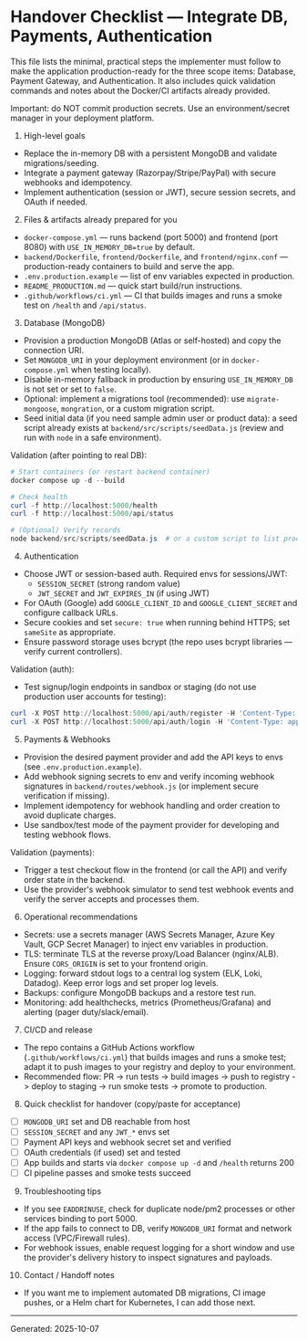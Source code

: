 # Handover Checklist — Integrate DB, Payments, Authentication

This file lists the minimal, practical steps the implementer must follow to make the application production-ready for the three scope items: Database, Payment Gateway, and Authentication. It also includes quick validation commands and notes about the Docker/CI artifacts already provided.

Important: do NOT commit production secrets. Use an environment/secret manager in your deployment platform.

1) High-level goals
 - Replace the in-memory DB with a persistent MongoDB and validate migrations/seeding.
 - Integrate a payment gateway (Razorpay/Stripe/PayPal) with secure webhooks and idempotency.
 - Implement authentication (session or JWT), secure session secrets, and OAuth if needed.

2) Files & artifacts already prepared for you
 - `docker-compose.yml` — runs backend (port 5000) and frontend (port 8080) with `USE_IN_MEMORY_DB=true` by default.
 - `backend/Dockerfile`, `frontend/Dockerfile`, and `frontend/nginx.conf` — production-ready containers to build and serve the app.
 - `.env.production.example` — list of env variables expected in production.
 - `README_PRODUCTION.md` — quick start build/run instructions.
 - `.github/workflows/ci.yml` — CI that builds images and runs a smoke test on `/health` and `/api/status`.

3) Database (MongoDB)
 - Provision a production MongoDB (Atlas or self-hosted) and copy the connection URI.
 - Set `MONGODB_URI` in your deployment environment (or in `docker-compose.yml` when testing locally).
 - Disable in-memory fallback in production by ensuring `USE_IN_MEMORY_DB` is not set or set to `false`.
 - Optional: implement a migrations tool (recommended): use `migrate-mongoose`, `mongration`, or a custom migration script.
 - Seed initial data (if you need sample admin user or product data): a seed script already exists at `backend/src/scripts/seedData.js` (review and run with `node` in a safe environment).

Validation (after pointing to real DB):
```powershell
# Start containers (or restart backend container)
docker compose up -d --build

# Check health
curl -f http://localhost:5000/health
curl -f http://localhost:5000/api/status

# (Optional) Verify records
node backend/src/scripts/seedData.js  # or a custom script to list products/users
```

4) Authentication
 - Choose JWT or session-based auth. Required envs for sessions/JWT:
   - `SESSION_SECRET` (strong random value)
   - `JWT_SECRET` and `JWT_EXPIRES_IN` (if using JWT)
 - For OAuth (Google) add `GOOGLE_CLIENT_ID` and `GOOGLE_CLIENT_SECRET` and configure callback URLs.
 - Secure cookies and set `secure: true` when running behind HTTPS; set `sameSite` as appropriate.
 - Ensure password storage uses bcrypt (the repo uses bcrypt libraries — verify current controllers).

Validation (auth):
 - Test signup/login endpoints in sandbox or staging (do not use production user accounts for testing):
```powershell
curl -X POST http://localhost:5000/api/auth/register -H 'Content-Type: application/json' -d '{"email":"test@example.com","password":"Test123!"}'
curl -X POST http://localhost:5000/api/auth/login -H 'Content-Type: application/json' -d '{"email":"test@example.com","password":"Test123!"}'
```

5) Payments & Webhooks
 - Provision the desired payment provider and add the API keys to envs (see `.env.production.example`).
 - Add webhook signing secrets to env and verify incoming webhook signatures in `backend/routes/webhook.js` (or implement secure verification if missing).
 - Implement idempotency for webhook handling and order creation to avoid duplicate charges.
 - Use sandbox/test mode of the payment provider for developing and testing webhook flows.

Validation (payments):
 - Trigger a test checkout flow in the frontend (or call the API) and verify order state in the backend.
 - Use the provider's webhook simulator to send test webhook events and verify the server accepts and processes them.

6) Operational recommendations
 - Secrets: use a secrets manager (AWS Secrets Manager, Azure Key Vault, GCP Secret Manager) to inject env variables in production.
 - TLS: terminate TLS at the reverse proxy/Load Balancer (nginx/ALB). Ensure `CORS_ORIGIN` is set to your frontend origin.
 - Logging: forward stdout logs to a central log system (ELK, Loki, Datadog). Keep error logs and set proper log levels.
 - Backups: configure MongoDB backups and a restore test run.
 - Monitoring: add healthchecks, metrics (Prometheus/Grafana) and alerting (pager duty/slack/email).

7) CI/CD and release
 - The repo contains a GitHub Actions workflow (`.github/workflows/ci.yml`) that builds images and runs a smoke test; adapt it to push images to your registry and deploy to your environment.
 - Recommended flow: PR -> run tests -> build images -> push to registry -> deploy to staging -> run smoke tests -> promote to production.

8) Quick checklist for handover (copy/paste for acceptance)
 - [ ] `MONGODB_URI` set and DB reachable from host
 - [ ] `SESSION_SECRET` and any `JWT_*` envs set
 - [ ] Payment API keys and webhook secret set and verified
 - [ ] OAuth credentials (if used) set and tested
 - [ ] App builds and starts via `docker compose up -d` and `/health` returns 200
 - [ ] CI pipeline passes and smoke tests succeed

9) Troubleshooting tips
 - If you see `EADDRINUSE`, check for duplicate node/pm2 processes or other services binding to port 5000.
 - If the app fails to connect to DB, verify `MONGODB_URI` format and network access (VPC/Firewall rules).
 - For webhook issues, enable request logging for a short window and use the provider's delivery history to inspect signatures and payloads.

10) Contact / Handoff notes
 - If you want me to implement automated DB migrations, CI image pushes, or a Helm chart for Kubernetes, I can add those next.

---
Generated: 2025-10-07
